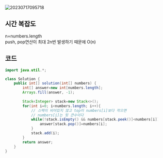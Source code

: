 ![20230717095718](https://github.com/Morning-Algorithm-Study-2023/Algorithm/assets/121210456/8b9c2737-2a6b-489e-b1fb-6899c57bdaa3)

## 시간 복잡도
n=numbers.length  
push, pop연산이 최대 2n번 발생하기 때문에 O(n)

## 코드
```java
import java.util.*;

class Solution {
    public int[] solution(int[] numbers) {
        int[] answer=new int[numbers.length];
        Arrays.fill(answer, -1);
        
        Stack<Integer> stack=new Stack<>();
        for(int i=0; i<numbers.length; i++){
            // 스택이 비어있지 않고 top이 numbers[i]보다 작으면
            // numbers[i]는 뒷 큰수이다
            while(!stack.isEmpty() && numbers[stack.peek()]<numbers[i]){
                answer[stack.pop()]=numbers[i];
            }
            stack.add(i);
        }
        return answer;
    }
}
```
